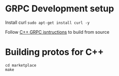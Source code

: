 # GRPC Development setup

Install curl ```sudo apt-get install curl -y```

Follow [C++ GRPC isntructions](https://github.com/grpc/grpc/blob/master/INSTALL.md) to build from source


# Building protos for C++

```
cd marketplace
make

```

